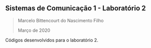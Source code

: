 ## Sistemas de Comunicação 1 - Laboratório 2
> Marcelo Bittencourt do Nascimento Filho 
>
> Março de 2020

Códigos desenvolvidos para o laboratório 2.
